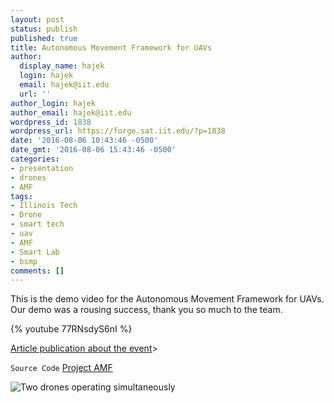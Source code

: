 ```yaml
---
layout: post
status: publish
published: true
title: Autonomous Movement Framework for UAVs
author:
  display_name: hajek
  login: hajek
  email: hajek@iit.edu
  url: ''
author_login: hajek
author_email: hajek@iit.edu
wordpress_id: 1838
wordpress_url: https://forge.sat.iit.edu/?p=1838
date: '2016-08-06 10:43:46 -0500'
date_gmt: '2016-08-06 15:43:46 -0500'
categories:
- presentation
- drones
- AMF
tags:
- Illinois Tech
- Drone
- smart tech
- uav
- AMF
- Smart Lab
- bsmp
comments: []
---
```

This is the demo video for the Autonomous Movement Framework for UAVs. Our demo was a rousing success, thank you so much to the team.

{% youtube 77RNsdyS6nI %}

[Article publication about the event](http://chicagoinno.streetwise.co/2016/07/27/illinois-tech-researchers-demo-drones-that-fly-themselves/ "Chicago Inno Article")>

```Source Code``` [Project AMF](https://github.com/illinoistech-itm/amf "Project AMF")

![*Two drones operating simultaneously*](/assets/2016/08/IMG_2055.jpg "Two drones operating sumultaniously")

